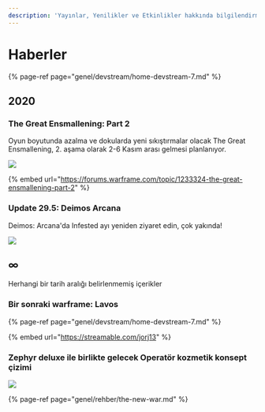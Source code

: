 ```yaml
---
description: 'Yayınlar, Yenilikler ve Etkinlikler hakkında bilgilendirme'
---
```


# Haberler

{% page-ref page="genel/devstream/home-devstream-7.md" %}

## 2020

### The Great Ensmallening: Part 2

Oyun boyutunda azalma ve dokularda yeni sıkıştırmalar olacak The Great Ensmallening, 2. aşama olarak 2-6 Kasım arası gelmesi planlanıyor.

![](https://content.invisioncic.com/Mwarframe/monthly_2020_10/LookAtGun.jpg.6a7d417371da25baea4008431a1d2a9f.jpg)

{% embed url="https://forums.warframe.com/topic/1233324-the-great-ensmallening-part-2" %}

### Update 29.5: Deimos Arcana

Deimos: Arcana'da Infested ayı yeniden ziyaret edin, çok yakında!

![](https://cdn-w1.gitlab.io/s-1/2020/10/11/Ej607cdWAAE7hA9.jpg)

## ∞

Herhangi bir tarih aralığı belirlenmemiş içerikler

### Bir sonraki warframe: Lavos

{% page-ref page="genel/devstream/home-devstream-7.md" %}

{% embed url="https://streamable.com/jorj13" %}

### Zephyr deluxe ile birlikte gelecek Operatör kozmetik konsept çizimi

![](https://n9e5v4d8.ssl.hwcdn.net/uploads/5dbd305e07bb3c52a31ca91e39b212b0.jpg)

{% page-ref page="genel/rehber/the-new-war.md" %}

